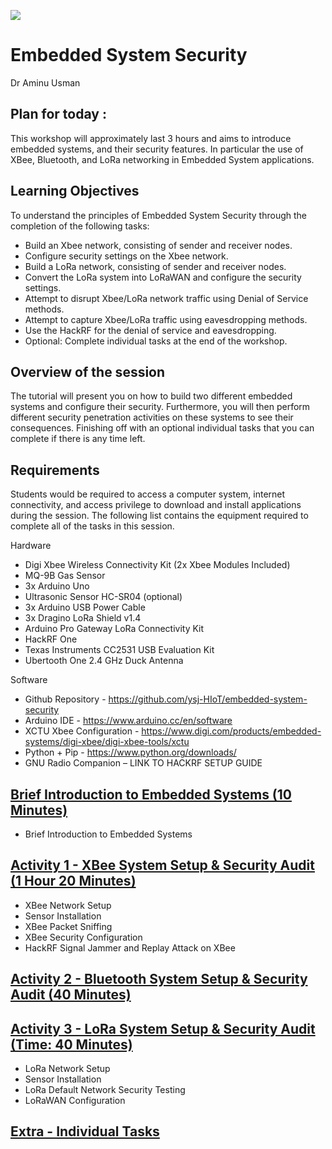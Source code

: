 ![](https://github.com/CS-Outreach-Session/Embedded-System-Security-/blob/main/Images/ysj_HIoT.png)
# Embedded System Security

Dr Aminu Usman

## Plan for today :

This workshop will approximately last 3 hours and aims to introduce embedded systems, and their security features. In particular the use of XBee, Bluetooth, and LoRa networking in Embedded System applications.

## Learning Objectives

To understand the principles of Embedded System Security through the completion of the following tasks:

*	Build an Xbee network, consisting of sender and receiver nodes.
*	Configure security settings on the Xbee network.
*	Build a LoRa network, consisting of sender and receiver nodes.
*	Convert the LoRa system into LoRaWAN and configure the security settings.
*	Attempt to disrupt Xbee/LoRa network traffic using Denial of Service methods.
*	Attempt to capture Xbee/LoRa traffic using eavesdropping methods.
*	Use the HackRF for the denial of service and eavesdropping.
*	Optional: Complete individual tasks at the end of the workshop.

## Overview of the session 
The tutorial will present you on how to build two different embedded systems and configure their security. Furthermore, you will then perform different security penetration activities on these systems to see their consequences. Finishing off with an optional individual tasks that you can complete if there is any time left.

## Requirements 

Students would be required to access a computer system, internet connectivity, and access privilege to download and install applications during the session. The following list contains the equipment required to complete all of the tasks in this session.

Hardware
*	Digi Xbee Wireless Connectivity Kit (2x Xbee Modules Included)
*	MQ-9B Gas Sensor
*	3x Arduino Uno
*	Ultrasonic Sensor HC-SR04 (optional)
*	3x Arduino USB Power Cable
*	3x Dragino LoRa Shield v1.4
*	Arduino Pro Gateway LoRa Connectivity Kit
*	HackRF One
*	Texas Instruments CC2531 USB Evaluation Kit
*	Ubertooth One 2.4 GHz Duck Antenna

Software
*	Github Repository - https://github.com/ysj-HIoT/embedded-system-security
*	Arduino IDE - https://www.arduino.cc/en/software
*	XCTU Xbee Configuration - https://www.digi.com/products/embedded-systems/digi-xbee/digi-xbee-tools/xctu
*	Python + Pip - https://www.python.org/downloads/
*	GNU Radio Companion – LINK TO HACKRF SETUP GUIDE

## [Brief Introduction to Embedded Systems (10 Minutes)]()
 * Brief Introduction to Embedded Systems
 
  
## [Activity 1 - XBee System Setup & Security Audit (1 Hour 20 Minutes)]()
* XBee Network Setup
* Sensor Installation
* XBee Packet Sniffing
* XBee Security Configuration
* HackRF Signal Jammer and Replay Attack on XBee


## [Activity 2 - Bluetooth System Setup & Security Audit (40 Minutes)]()


## [Activity 3 - LoRa System Setup & Security Audit (Time: 40 Minutes)]()
* LoRa Network Setup
* Sensor Installation
* LoRa Default Network Security Testing
* LoRaWAN Configuration

## [Extra - Individual Tasks](https://github.com/CS-Outreach-Session/Network-Security-/tree/main/extra)
